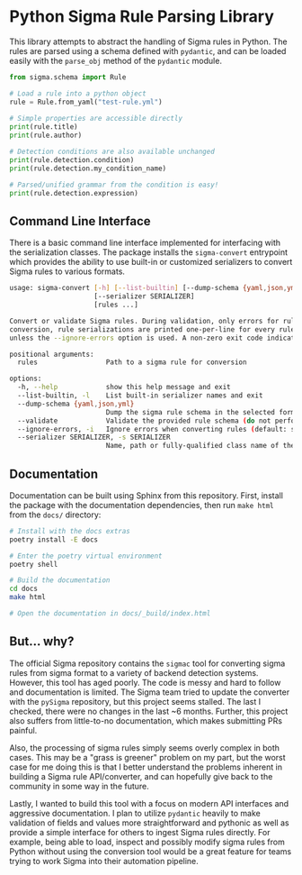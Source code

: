 # Python Sigma Rule Parsing Library

This library attempts to abstract the handling of Sigma rules in Python.
The rules are parsed using a schema defined with `pydantic`, and can be
loaded easily with the `parse_obj` method of the `pydantic` module.

```py
from sigma.schema import Rule

# Load a rule into a python object
rule = Rule.from_yaml("test-rule.yml")
    
# Simple properties are accessible directly
print(rule.title)
print(rule.author)

# Detection conditions are also available unchanged
print(rule.detection.condition)
print(rule.detection.my_condition_name)

# Parsed/unified grammar from the condition is easy!
print(rule.detection.expression)
```

## Command Line Interface

There is a basic command line interface implemented for interfacing with the
serialization classes. The package installs the `sigma-convert` entrypoint
which provides the ability to use built-in or customized serializers to convert
Sigma rules to various formats.

``` sh
usage: sigma-convert [-h] [--list-builtin] [--dump-schema {yaml,json,yml}] [--validate] [--ignore-errors]
                     [--serializer SERIALIZER]
                     [rules ...]

Convert or validate Sigma rules. During validation, only errors for rules which fail validation are output. During
conversion, rule serializations are printed one-per-line for every rule provided, and stop at the first failed rule,
unless the --ignore-errors option is used. A non-zero exit code indicates at least one rule failure.

positional arguments:
  rules                 Path to a sigma rule for conversion

options:
  -h, --help            show this help message and exit
  --list-builtin, -l    List built-in serializer names and exit
  --dump-schema {yaml,json,yml}
                        Dump the sigma rule schema in the selected format
  --validate            Validate the provided rule schema (do not perform conversion)
  --ignore-errors, -i   Ignore errors when converting rules (default: stop processing after first failure)
  --serializer SERIALIZER, -s SERIALIZER
                        Name, path or fully-qualified class name of the serializer to use
```

## Documentation

Documentation can be built using Sphinx from this repository. First,
install the package with the documentation dependencies, then run
`make html` from the `docs/` directory:

``` sh
# Install with the docs extras
poetry install -E docs

# Enter the poetry virtual environment
poetry shell

# Build the documentation
cd docs
make html

# Open the documentation in docs/_build/index.html
```

## But... why?

The official Sigma repository contains the `sigmac` tool for converting
sigma rules from sigma format to a variety of backend detection systems.
However, this tool has aged poorly. The code is messy and hard to follow
and documentation is limited. The Sigma team tried to update the converter
with the `pySigma` repository, but this project seems stalled. The last
I checked, there were no changes in the last ~6 months. Further, this
project also suffers from little-to-no documentation, which makes submitting
PRs painful.

Also, the processing of sigma rules simply seems overly complex in both
cases. This may be a "grass is greener" problem on my part, but the worst
case for me doing this is that I better understand the problems inherent
in building a Sigma rule API/converter, and can hopefully give back to the
community in some way in the future.

Lastly, I wanted to build this tool with a focus on modern API interfaces
and aggressive documentation. I plan to utilize `pydantic` heavily to make
validation of fields and values more straightforward and pythonic as well
as provide a simple interface for others to ingest Sigma rules directly.
For example, being able to load, inspect and possibly modify sigma rules
from Python without using the conversion tool would be a great feature for
teams trying to work Sigma into their automation pipeline.
